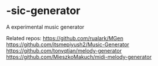 # -sic-generator
A experimental music generator

Related repos:
https://github.com/rualark/MGen  
https://github.com/itsmepiyush2/Music-Generator  
https://github.com/tonyqtian/melody-generator  
https://github.com/MieszkoMakuch/midi-melody-generator  